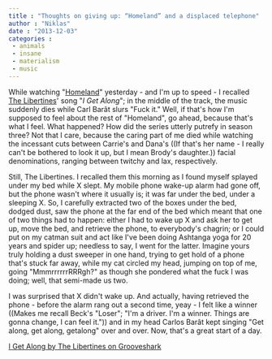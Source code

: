 ```yaml
---
title : "Thoughts on giving up: “Homeland” and a displaced telephone"
author : "Niklas"
date : "2013-12-03"
categories : 
 - animals
 - insane
 - materialism
 - music
---
```


While watching "[Homeland](http://en.wikipedia.org/wiki/Homeland_%28TV_series%29)" yesterday - and I'm up to speed - I recalled [The Libertines](http://en.wikipedia.org/wiki/The_Libertines)' song "_I Get Along_"; in the middle of the track, the music suddenly dies while Carl Barât slurs "Fuck it." Well, if that's how I'm supposed to feel about the rest of "Homeland", go ahead, because that's what I feel. What happened? How did the series utterly putrefy in season three? Not that I care, because the caring part of me died while watching the incessant cuts between Carrie's and Dana's ((If that's her name - I really can't be bothered to look it up, but I mean Brody's daughter.)) facial denominations, ranging between twitchy and lax, respectively.

Still, The Libertines. I recalled them this morning as I found myself splayed under my bed while X slept. My mobile phone wake-up alarm had gone off, but the phone wasn't where it usually is; it was far under the bed, under a sleeping X. So, I carefully extracted two of the boxes under the bed, dodged dust, saw the phone at the far end of the bed which meant that one of two things had to happen: either I had to wake up X and ask her to get up, move the bed, and retrieve the phone, to everybody's chagrin; or I could put on my catman suit and act like I've been doing Ashtanga yoga for 20 years and spider up; needless to say, I went for the latter. Imagine yours truly holding a dust sweeper in one hand, trying to get hold of a phone that's stuck far away, while my cat circled my head, jumping on top of me, going "MmmrrrrrrRRRgh?" as though she pondered what the fuck I was doing; well, that semi-made us two.

I was surprised that X didn't wake up. And actually, having retrieved the phone - before the alarm rang out a second time, yeay - I felt like a winner ((Makes me recall Beck's "Loser"; "I'm a driver. I'm a winner. Things are gonna change, I can feel it.")) and in my head Carlos Barât kept singing "Get along, get along, getalong" over and over. Now, that's a great start of a day.

[I Get Along by The Libertines on Grooveshark](http://grooveshark.com/search/song?q=The%20Libertines%20I%20Get%20Along "I Get Along by The Libertines on Grooveshark")
